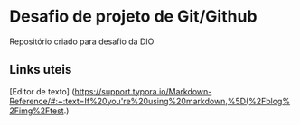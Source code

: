 # Desafio de projeto de Git/Github 
Repositório criado para desafio da DIO

## Links uteis
[Editor de texto] (https://support.typora.io/Markdown-Reference/#:~:text=If%20you're%20using%20markdown,%5D(%2Fblog%2Fimg%2Ftest.)


